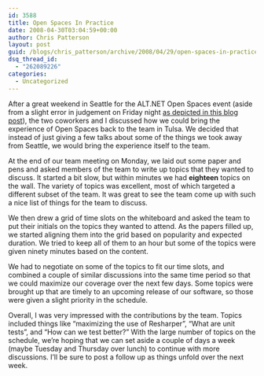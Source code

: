 ```yaml
---
id: 3588
title: Open Spaces In Practice
date: 2008-04-30T03:04:59+00:00
author: Chris Patterson
layout: post
guid: /blogs/chris_patterson/archive/2008/04/29/open-spaces-in-practice.aspx
dsq_thread_id:
  - "262089226"
categories:
  - Uncategorized
---
```

After a great weekend in Seattle for the ALT.NET Open Spaces event (aside from a slight error in judgement on Friday night [as depicted in this blog post](http://flux88.com/ALTNETDay1.aspx)), the two coworkers and I discussed how we could bring the experience of Open Spaces back to the team in Tulsa. We decided that instead of just giving a few talks about some of the things we took away from Seattle, we would bring the experience itself to the team.

At the end of our team meeting on Monday, we laid out some paper and pens and asked members of the team to write up topics that they wanted to discuss. It started a bit slow, but within minutes we had **eighteen** topics on the wall. The variety of topics was excellent, most of which targeted a different subset of the team. It was great to see the team come up with such a nice list of things for the team to discuss.

We then drew a grid of time slots on the whiteboard and asked the team to put their initials on the topics they wanted to attend. As the papers filled up, we started aligning them into the grid based on popularity and expected duration. We tried to keep all of them to an hour but some of the topics were given ninety minutes based on the content.

We had to negotiate on some of the topics to fit our time slots, and combined a couple of similar discussions into the same time period so that we could maximize our coverage over the next few days. Some topics were brought up that are timely to an upcoming release of our software, so those were given a slight priority in the schedule.

Overall, I was very impressed with the contributions by the team. Topics included things like &#8220;maximizing the use of Resharper&#8221;, &#8220;What are unit tests&#8221;, and &#8220;How can we test better?&#8221; With the large number of topics on the schedule, we&#8217;re hoping that we can set aside a couple of days a week (maybe Tuesday and Thursday over lunch) to continue with more discussions. I&#8217;ll be sure to post a follow up as things unfold over the next week.